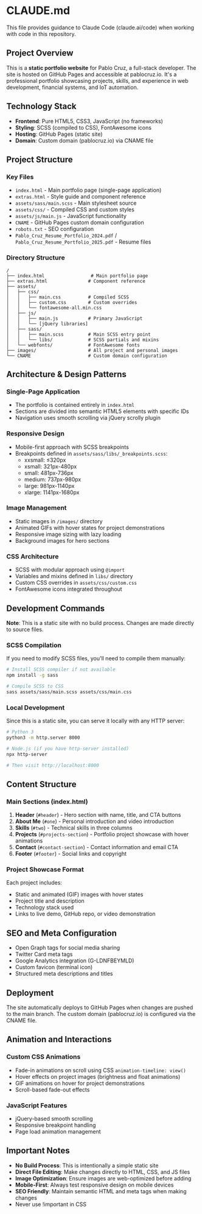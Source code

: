 # CLAUDE.md

This file provides guidance to Claude Code (claude.ai/code) when working with code in this repository.

## Project Overview

This is a **static portfolio website** for Pablo Cruz, a full-stack developer. The site is hosted on GitHub Pages and accessible at pablocruz.io. It's a professional portfolio showcasing projects, skills, and experience in web development, financial systems, and IoT automation.

## Technology Stack

- **Frontend**: Pure HTML5, CSS3, JavaScript (no frameworks)
- **Styling**: SCSS (compiled to CSS), FontAwesome icons
- **Hosting**: GitHub Pages (static site)
- **Domain**: Custom domain (pablocruz.io) via CNAME file

## Project Structure

### Key Files

- `index.html` - Main portfolio page (single-page application)
- `extras.html` - Style guide and component reference
- `assets/sass/main.scss` - Main stylesheet source
- `assets/css/` - Compiled CSS and custom styles
- `assets/js/main.js` - JavaScript functionality
- `CNAME` - GitHub Pages custom domain configuration
- `robots.txt` - SEO configuration
- `Pablo_Cruz_Resume_Portfolio_2024.pdf` / `Pablo_Cruz_Resume_Portfolio_2025.pdf` - Resume files

### Directory Structure

```
/
├── index.html                 # Main portfolio page
├── extras.html               # Component reference
├── assets/
│   ├── css/
│   │   ├── main.css          # Compiled SCSS
│   │   ├── custom.css        # Custom overrides
│   │   └── fontawesome-all.min.css
│   ├── js/
│   │   ├── main.js           # Primary JavaScript
│   │   └── [jQuery libraries]
│   ├── sass/
│   │   ├── main.scss         # Main SCSS entry point
│   │   └── libs/             # SCSS partials and mixins
│   └── webfonts/             # FontAwesome fonts
├── images/                   # All project and personal images
└── CNAME                     # Custom domain configuration
```

## Architecture & Design Patterns

### Single-Page Application

- The portfolio is contained entirely in `index.html`
- Sections are divided into semantic HTML5 elements with specific IDs
- Navigation uses smooth scrolling via jQuery scrolly plugin

### Responsive Design

- Mobile-first approach with SCSS breakpoints
- Breakpoints defined in `assets/sass/libs/_breakpoints.scss`:
  - xxsmall: ≤320px
  - xsmall: 321px-480px
  - small: 481px-736px
  - medium: 737px-980px
  - large: 981px-1140px
  - xlarge: 1141px-1680px

### Image Management

- Static images in `/images/` directory
- Animated GIFs with hover states for project demonstrations
- Responsive image sizing with lazy loading
- Background images for hero sections

### CSS Architecture

- SCSS with modular approach using `@import`
- Variables and mixins defined in `libs/` directory
- Custom CSS overrides in `assets/css/custom.css`
- FontAwesome icons integrated throughout

## Development Commands

**Note**: This is a static site with no build process. Changes are made directly to source files.

### SCSS Compilation

If you need to modify SCSS files, you'll need to compile them manually:

```bash
# Install SCSS compiler if not available
npm install -g sass

# Compile SCSS to CSS
sass assets/sass/main.scss assets/css/main.css
```

### Local Development

Since this is a static site, you can serve it locally with any HTTP server:

```bash
# Python 3
python3 -m http.server 8000

# Node.js (if you have http-server installed)
npx http-server

# Then visit http://localhost:8000
```

## Content Structure

### Main Sections (index.html)

1. **Header** (`#header`) - Hero section with name, title, and CTA buttons
2. **About Me** (`#one`) - Personal introduction and video introduction
3. **Skills** (`#two`) - Technical skills in three columns
4. **Projects** (`#projects-section`) - Portfolio project showcase with hover animations
5. **Contact** (`#contact-section`) - Contact information and email CTA
6. **Footer** (`#footer`) - Social links and copyright

### Project Showcase Format

Each project includes:

- Static and animated (GIF) images with hover states
- Project title and description
- Technology stack used
- Links to live demo, GitHub repo, or video demonstration

## SEO and Meta Configuration

- Open Graph tags for social media sharing
- Twitter Card meta tags
- Google Analytics integration (G-LDNFBEYMLD)
- Custom favicon (terminal icon)
- Structured meta descriptions and titles

## Deployment

The site automatically deploys to GitHub Pages when changes are pushed to the main branch. The custom domain (pablocruz.io) is configured via the CNAME file.

## Animation and Interactions

### Custom CSS Animations

- Fade-in animations on scroll using CSS `animation-timeline: view()`
- Hover effects on project images (brightness and float animations)
- GIF animations on hover for project demonstrations
- Scroll-based fade-out effects

### JavaScript Features

- jQuery-based smooth scrolling
- Responsive breakpoint handling
- Page load animation management

## Important Notes

- **No Build Process**: This is intentionally a simple static site
- **Direct File Editing**: Make changes directly to HTML, CSS, and JS files
- **Image Optimization**: Ensure images are web-optimized before adding
- **Mobile-First**: Always test responsive design on mobile devices
- **SEO Friendly**: Maintain semantic HTML and meta tags when making changes
- Never use !important in CSS